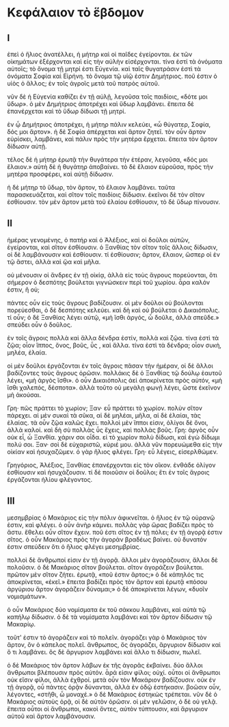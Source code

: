 # Κεφάλαιον τὸ ἕβδομον

## I

ἐπεὶ ὁ ἥλιος ἀνατέλλει, ἡ μήτηρ καὶ οἱ παῖδες ἐγείρονται. ἐκ τῶν οἰκημάτων ἐξέρχονται καὶ εἰς τὴν αὐλὴν εἰσέρχονται. τίνα ἐστί τὰ ὀνόματα αὐτοῖς; τὸ ὄνομα τῇ μητρί ἐστι Εὐγενία. καὶ ταῖς θυγατράσιν ἐστὶ τὰ ὀνόματα Σοφία καὶ Εἰρήνη. τὸ ὄνομα τῷ υἱῷ ἐστιν Δημήτριος. ποῦ ἐστιν ὁ υἱὸς ὁ ἄλλος; ἐν τοῖς ἀγροῖς μετὰ τοῦ πατρὸς αὐτοῦ.

νῦν δὲ ἡ Εὐγενία καθίζει ἐν τῇ αὐλῇ, λεγοῦσα τοῖς παιδίοις, «δότε μοι ὕδωρ». ὁ μὲν Δημήτριος ἀποτρέχει καὶ ὕδωρ λαμβάνει. ἔπειτα δὲ ἐπανέρχεται καὶ τὸ ὕδωρ δίδωσι τῇ μητρί.

ἐν ᾧ Δημήτριος ἀποτρέχει, ἡ μήτηρ πάλιν κελεύει, «ὦ θύγατερ, Σοφία, δός μοι ἄρτον». ἡ δὲ Σοφία ἀπέρχεται καὶ ἄρτον ζητεῖ. τὸν οὖν ἄρτον εὑρίσκει, λαμβάνει, καὶ πάλιν πρὸς τὴν μητέρα ἔρχεται. ἔπειτα τὸν ἄρτον δίδωσιν αὐτῇ.

τέλος δὲ ἡ μήτηρ ἐρωτᾷ τὴν θυγάτερα τὴν ἑτέραν, λεγοῦσα, «δός μοι ἔλαιον.» αὑτὴ δὲ ἡ θυγάτηρ ἀποβαίνει. τὸ δὲ ἔλαιον εὑροῦσα, πρὸς τὴν μητέρα προσφέρει, καὶ αὐτῇ δίδωσιν.

ἡ δὲ μήτηρ τὸ ὕδωρ, τὸν ἄρτον, τὸ ἔλαιον λαμβάνει. ταῦτα παρασκευάζεται, καὶ σῖτον τοῖς παιδίοις δίδωσιν. ἐκεῖνοι δὲ τὸν σῖτον ἐσθίουσιν. τὸν μὲν ἄρτον μετὰ τοῦ ἐλαίου ἐσθίουσιν, τὸ δὲ ὕδωρ πίνουσιν.

## II

ἡμέρας γενομένης, ὁ πατήρ καὶ ὁ Ἀλέξιος, καὶ οἱ δοῦλοι αὐτῶν, ἐγείρονται, καὶ σῖτον ἐσθίουσιν. ὁ Ξανθίας τὸν σῖτον τοῖς ἄλλοις δίδωσιν, οἱ δὲ λαμβάνουσιν καὶ ἐσθίουσιν. τί ἐσθίουσιν; ἄρτον, ἔλαιον, ὥσπερ οἱ ἐν τῷ ἄστει, ἀλλὰ καὶ ᾤα καὶ μῆλα.

οὐ μένουσιν οἱ ἄνδρες ἐν τῇ οἰκίᾳ, ἀλλὰ εἰς τοὺς ἄγρους πορεύονται, ὅτι σήμερον ὁ δεσπότης βούλεται γιγνώσκειν περὶ τοῦ χωρίου. ἆρα καλόν ἐστιν, ἢ οὐ;

πάντες οὖν εἰς τοὺς ἄγρους βαδίζουσιν. οἱ μὲν δοῦλοι οὐ βούλονται πορεύεσθαι, ὁ δὲ δεσπότης κελεύει. καὶ δὴ καὶ οὐ βούλεται ὁ Δικαιόπολις. τί οὖν; ὁ δὲ Ξανθίας λέγει αὐτῷ, «μὴ ἴσθι ἀργός, ὦ δοῦλε, ἀλλὰ σπεῦδε.» σπεύδει οὖν ὁ δοῦλος.

ἐν τοῖς ἄγροις πολλὰ καὶ ἄλλα δένδρα ἐστίν, πολλὰ καὶ ζῷα. τίνα ἐστὶ τὰ ζῷα; οἷον ἵππος, ὄνος, βοῦς, ὗς , καὶ ἄλλα. τίνα ἐστὶ τὰ δένδρα; οἷον συκὴ, μηλέα, ἐλαία.

οἱ μὲν δοῦλοι ἐργάζονται ἐν τοῖς ἄγροις πᾶσαν τὴν ἡμέραν, οἱ δὲ ἄλλοι βαδίζοντες τοὺς ἄγρους ὁρῶσιν. πολλάκις δὲ ὁ Ξανθίας τῷ δούλῳ ἑαυτοῦ λέγει, «μὴ ἀργὸς ἴσθι». ὁ οὖν Δικαιόπολις ἀεὶ ἀποκρίνεται πρὸς αὐτόν, «μὴ ἴσθι χαλεπός, δέσποτα». ἀλλὰ τοῦτο οὐ μεγὰλῃ φωνῇ λέγει, ὥστε ἐκεῖνον μὴ ἀκούσαι.

Γρη· πῶς πράττει τὸ χωρίον;
Ξαν· εὖ πράττει τὸ χωρίον. πολὺν σῖτον πάρεχει. αἱ μὲν συκαὶ τὰ σῦκα, αἱ δὲ μηλέαι, μῆλα, αἱ δὲ ἐλαίαι, τὰς ἐλαίας. τὰ οὖν ζῷα καλῶς ἔχει. πολλοὶ μὲν ἵπποι εἰσιν, ὀλίγοι δὲ ὄνοι, ἀλλὰ καλοί. καὶ δὴ σὺ πολλὰς ὗς ἔχεις, καὶ πολλὰς βοῦς.
Γρη: ἀργὸς οὖν οὐκ εἶ, ὦ Ξανθία. χάριν σοι οἶδα. εἰ τὸ χωρίον πολὺ δίδωσι, καὶ ἐγὼ δίδωμι πολύ σοι.
Ξαν· σοὶ δὲ εὐχαριστῶ, κύριέ μου. ἀλλὰ νῦν πορευώμεθα εἰς τὴν οἰκίαν καὶ ἡσυχαζῶμεν. ὁ γὰρ ἥλιος φλέγει.
Γρη· εὖ λέγεις, εἰσερλθώμεν.

Γρηγόριος, Ἀλέξιος, Ξανθίας ἐπανέρχονται εἰς τὸν οἴκον. ἐνθάδε ὀλίγον ἐσθίουσιν καὶ ἡσυχάζουσιν. τί δὲ ποιοῦσιν οἱ δοῦλοι; ἔτι ἐν τοῖς ἄγροις ἐργάζονται ἡλίου φλέγοντος.

## III

μεσημβρίας ὁ Μακάριος εἰς τὴν πόλιν ἀφικνεῖται. ὁ ἥλιος ἐν τῷ οὐρανῷ ἐστιν, καὶ φλέγει. ὁ οὖν ἀνὴρ κάμνει. πολλὰς γὰρ ὥρας βαδίζει πρὸς τὸ ἄστυ. ἔθελει οὖν σῖτον ἔχειν. ποῦ ἐστι σῖτος ἐν τῇ πόλει; ἐν τῇ ἀγορᾷ ἐστιν σῖτος. ὁ οὖν Μακάριος πρὸς τὴν ἀγορὰν βραδέως βαίνει. οὐ δυνατόν ἐστιν σπεύδειν ὅτι ὁ ἥλιος φλέγει μεσημβρίας.

πολλοὶ δὲ ἄνθρωποί εἰσιν ἐν τῇ ἀγορᾷ. ἄλλοι μὲν ἀγοράζουσιν, ἄλλοι δὲ πολοῦσιν. ὁ δὲ Μακάριος σῖτον βούλεται. σῖτον ἀγοράζειν βούλεται. πρῶτον μὲν σῖτον ζήτει. ἐρωτᾷ, «ποῦ ἐστιν ἄρτος;» ὁ δὲ κάπηλός τις ἀποκρίνεται, «ἐκεῖ.» ἔπειτα βαδίζει πρὸς τὸν ἄρτον καὶ ἐρωτᾷ «πόσου ἀργύριου ἄρτον ἀγοράζειν δύναμαι;» ὁ δὲ ἀποκρίνεται λέγων, «δυοῖν νομισμάτων».

ὁ οὖν Μακάριος δύο νομίσματα ἐκ τοῦ σάκκου λαμβάνει, καὶ αὐτὰ τῷ καπήλῳ δίδωσιν. ὁ δὲ τὰ νομίσματα λαμβάνει καὶ τὸν ἄρτον δίδωσιν τῷ Μακαρίῳ.

τοῦτ' ἐστιν τὸ ἀγοράζειν καὶ τὸ πολεῖν. ἀγοράζει γὰρ ὁ Μακάριος τὸν ἄρτον, ὃν ὁ κάπελος πολεῖ. ἄνθρωπος, ὅς ἀγοράζει, ἄργυριον δίδωσιν καὶ ὅ τι λαμβάνει. ὃς δὲ ἄργυριον λαμβάνει καὶ ἄλλο τι δίδωσιν, πωλεῖ.

ὁ δὲ Μακάριος τὸν ἄρτον λάβων ἐκ τῆς ἀγορᾶς ἐκβαίνει. δύο ἄλλοι ἄνθρωποι βλέπουσιν πρὸς αὐτόν. ἆρά εἰσιν φίλοι; οὐχί. οὗτοι οἱ ἄνθρωποι οὐκ εἴσιν φίλοι, ἀλλὰ ἐχθροί. μετὰ οὖν τὸν Μακάριον βαδίζουσιν. οὐκ ἐν τῇ ἀγορᾷ, οὗ πάντες ὁρᾷν δύνανται, ἀλλὰ ἐν ὁδῷ ἑστήκασιν. βοῶσιν οὖν, λέγοντες, «στῆθι, ὦ μοναχέ.» ὁ δὲ Μακάριος ἑστηκὼς τρέπεται. νῦν δὲ ὁ Μακάριος αὐτοὺς ὁρᾷ, οἱ δὲ αὐτὸν ὁρῶσιν. οἱ μὲν γελῶσιν, ὁ δὲ οὐ γελᾷ. ἔπειτα οὗτοι οἱ ἄνθρωποι, κακοὶ ὄντες, αὐτὸν τύπτουσιν, καὶ ἄργυριον αὐτοῦ καὶ ἄρτον λαμβάνουσιν.
